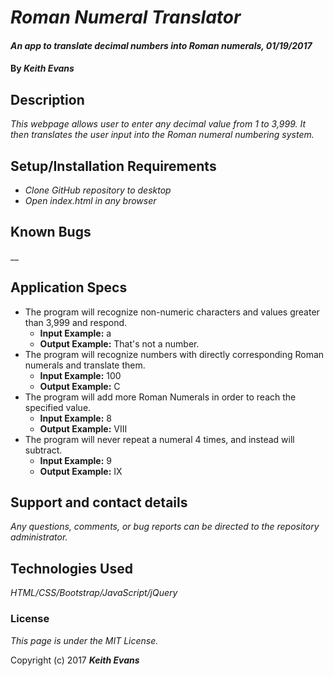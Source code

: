 # _Roman Numeral Translator_

#### _An app to translate decimal numbers into Roman numerals, 01/19/2017_

#### By _**Keith Evans**_

## Description

_This webpage allows user to enter any decimal value from 1 to 3,999. It then translates the user input into the Roman numeral numbering system._

## Setup/Installation Requirements

* _Clone GitHub repository to desktop_
* _Open index.html in any browser_

## Known Bugs

__

## Application Specs

* The program will recognize non-numeric characters and values greater than 3,999 and respond.
  * **Input Example:** a
  * **Output Example:** That's not a number.
* The program will recognize numbers with directly corresponding Roman numerals and translate them.
  * **Input Example:** 100
  * **Output Example:** C
* The program will add more Roman Numerals in order to reach the specified value.
  * **Input Example:** 8
  * **Output Example:** VIII
* The program will never repeat a numeral 4 times, and instead will subtract.
  * **Input Example:** 9
  * **Output Example:** IX

## Support and contact details

_Any questions, comments, or bug reports can be directed to the repository administrator._

## Technologies Used

_HTML/CSS/Bootstrap/JavaScript/jQuery_

### License

*This page is under the MIT License.*

Copyright (c) 2017 **_Keith Evans_**
